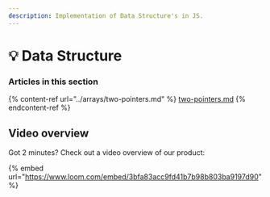 ```yaml
---
description: Implementation of Data Structure's in JS.
---
```


# 💡 Data Structure

### Articles in this section

{% content-ref url="../arrays/two-pointers.md" %}
[two-pointers.md](../arrays/two-pointers.md)
{% endcontent-ref %}

## Video overview

Got 2 minutes? Check out a video overview of our product:

{% embed url="https://www.loom.com/embed/3bfa83acc9fd41b7b98b803ba9197d90" %}
